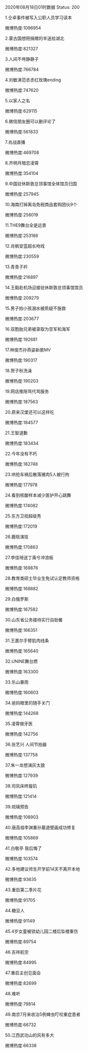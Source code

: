 2020年08月18日01时数据
Status: 200

1.仝卓事件被写入公职人员学习读本

微博热度:1096954

2.蒙古国想把捐赠的羊送给湖北

微博热度:821327

3.人间不垮静静子

微博热度:766784

4.刘敏涛范丞丞红玫瑰ending

微博热度:747620

5.以家人之名

微博热度:629115

6.微信朋友圈可以删评论了

微博热度:561833

7.肖战直播

微博热度:469708

8.齐明月暗恋凌霄

微博热度:354104

9.中国驻休斯敦总领事馆全体馆员归国

微博热度:257945

10.海南打掉离岛免税商品套购团伙9个

微博热度:256019

11.THE9舞台全是远景

微博热度:253186

12.肖枫安蓝超长吻戏

微博热度:230559

13.青青子衿

微博热度:216897

14.王毅赴机场迎接驻休斯敦总领事馆馆员

微博热度:209279

15.男子拍小孩溺水被质疑不施救

微博热度:203677

16.双胞胎兄弟被录取为空军和海军

微博热度:192681

17.林俊杰孙燕姿新歌MV

微博热度:190317

18.贺子秋洗澡

微博热度:190203

19.网店推陪骂代骂服务

微博热度:187563

20.原来汉堡还可以这样吃

微博热度:184577

21.王智道歉

微博热度:183434

22.今年没有不朽

微博热度:182748

23.哄抢车祸后散落猪肉5人被行拘

微博热度:177978

24.看到核酸样本减少医护开心跳舞

微博热度:174082

25.东方卫视超级秀

微博热度:172019

26.鹿晗演技

微博热度:170863

27.李佳琦送丁禹兮冲浪板

微博热度:169876

28.教育类硕士毕业生免试认定教师资格

微博热度:168882

29.白俄罗斯

微博热度:167582

30.山东省公务接待实行自助餐

微博热度:166351

31.王嘉尔手臂肌肉线条

微博热度:165640

32.UNINE舞台燃

微博热度:163300

33.乐山暴雨

微博热度:160603

34.爸妈眼里的随手关门

微博热度:144268

35.凌霄做牙医

微博热度:142756

36.张艺兴 人间节拍器

微博热度:137758

37.朱一龙想演灰太狼

微博热度:127939

38.司凤床咚璇玑

微博热度:121414

39.琉璃预告

微博热度:108903

40.唐高祖李渊重孙墓道壁画成功修复

微博热度:105869

41.白敬亭 我后悔了

微博热度:103574

42.多地建议师生开学前14天不离开本地

微博热度:93635

43.重启第二季片花

微博热度:91705

44.糖豆人

微博热度:91149

45.4岁女童被锁幼儿园二楼后坠楼重伤

微博热度:89754

46.吉祥航空

微博热度:84995

47.重启主创见面会

微博热度:82699

48.难听

微博热度:79814

49.南京7月来收治5例蜱虫叮咬重症患者

微博热度:66732

50.江西武功山的风有多大

微博热度:66338


